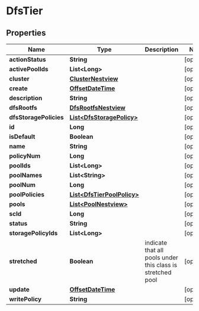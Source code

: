 # DfsTier

## Properties
Name | Type | Description | Notes
------------ | ------------- | ------------- | -------------
**actionStatus** | **String** |  |  [optional]
**activePoolIds** | **List&lt;Long&gt;** |  |  [optional]
**cluster** | [**ClusterNestview**](ClusterNestview.md) |  |  [optional]
**create** | [**OffsetDateTime**](OffsetDateTime.md) |  |  [optional]
**description** | **String** |  |  [optional]
**dfsRootfs** | [**DfsRootfsNestview**](DfsRootfsNestview.md) |  |  [optional]
**dfsStoragePolicies** | [**List&lt;DfsStoragePolicy&gt;**](DfsStoragePolicy.md) |  |  [optional]
**id** | **Long** |  |  [optional]
**isDefault** | **Boolean** |  |  [optional]
**name** | **String** |  |  [optional]
**policyNum** | **Long** |  |  [optional]
**poolIds** | **List&lt;Long&gt;** |  |  [optional]
**poolNames** | **List&lt;String&gt;** |  |  [optional]
**poolNum** | **Long** |  |  [optional]
**poolPolicies** | [**List&lt;DfsTierPoolPolicy&gt;**](DfsTierPoolPolicy.md) |  |  [optional]
**pools** | [**List&lt;PoolNestview&gt;**](PoolNestview.md) |  |  [optional]
**scId** | **Long** |  |  [optional]
**status** | **String** |  |  [optional]
**storagePolicyIds** | **List&lt;Long&gt;** |  |  [optional]
**stretched** | **Boolean** | indicate that all pools under this class is stretched pool |  [optional]
**update** | [**OffsetDateTime**](OffsetDateTime.md) |  |  [optional]
**writePolicy** | **String** |  |  [optional]
